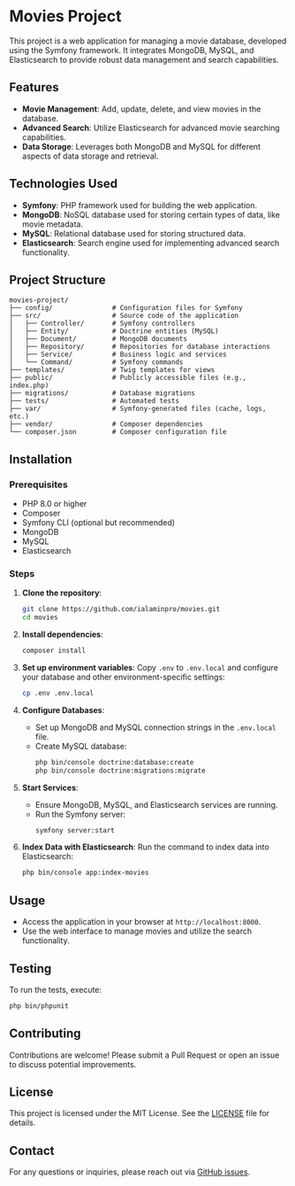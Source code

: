# Movies Project

This project is a web application for managing a movie database, developed using the Symfony framework. It integrates MongoDB, MySQL, and Elasticsearch to provide robust data management and search capabilities.

## Features

- **Movie Management**: Add, update, delete, and view movies in the database.
- **Advanced Search**: Utilize Elasticsearch for advanced movie searching capabilities.
- **Data Storage**: Leverages both MongoDB and MySQL for different aspects of data storage and retrieval.

## Technologies Used

- **Symfony**: PHP framework used for building the web application.
- **MongoDB**: NoSQL database used for storing certain types of data, like movie metadata.
- **MySQL**: Relational database used for storing structured data.
- **Elasticsearch**: Search engine used for implementing advanced search functionality.

## Project Structure

```plaintext
movies-project/
├── config/               # Configuration files for Symfony
├── src/                  # Source code of the application
│   ├── Controller/       # Symfony controllers
│   ├── Entity/           # Doctrine entities (MySQL)
│   ├── Document/         # MongoDB documents
│   ├── Repository/       # Repositories for database interactions
│   ├── Service/          # Business logic and services
│   └── Command/          # Symfony commands
├── templates/            # Twig templates for views
├── public/               # Publicly accessible files (e.g., index.php)
├── migrations/           # Database migrations
├── tests/                # Automated tests
├── var/                  # Symfony-generated files (cache, logs, etc.)
├── vendor/               # Composer dependencies
└── composer.json         # Composer configuration file
```

## Installation

### Prerequisites

- PHP 8.0 or higher
- Composer
- Symfony CLI (optional but recommended)
- MongoDB
- MySQL
- Elasticsearch

### Steps

1. **Clone the repository**:
   ```bash
   git clone https://github.com/ialaminpro/movies.git
   cd movies
   ```

2. **Install dependencies**:
   ```bash
   composer install
   ```

3. **Set up environment variables**:
   Copy `.env` to `.env.local` and configure your database and other environment-specific settings:
   ```bash
   cp .env .env.local
   ```

4. **Configure Databases**:
   - Set up MongoDB and MySQL connection strings in the `.env.local` file.
   - Create MySQL database:
     ```bash
     php bin/console doctrine:database:create
     php bin/console doctrine:migrations:migrate
     ```

5. **Start Services**:
   - Ensure MongoDB, MySQL, and Elasticsearch services are running.
   - Run the Symfony server:
     ```bash
     symfony server:start
     ```

6. **Index Data with Elasticsearch**:
   Run the command to index data into Elasticsearch:
   ```bash
   php bin/console app:index-movies
   ```

## Usage

- Access the application in your browser at `http://localhost:8000`.
- Use the web interface to manage movies and utilize the search functionality.

## Testing

To run the tests, execute:
```bash
php bin/phpunit
```

## Contributing

Contributions are welcome! Please submit a Pull Request or open an issue to discuss potential improvements.

## License

This project is licensed under the MIT License. See the [LICENSE](LICENSE) file for details.

## Contact

For any questions or inquiries, please reach out via [GitHub issues](https://github.com/ialaminpro/movies/issues).
